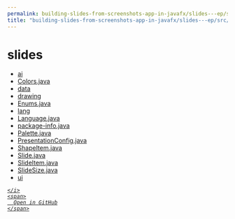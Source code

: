 ```yaml
---
permalink: building-slides-from-screenshots-app-in-javafx/slides---ep/src/main/java/engineer/mathsoftware/blog/slides
title: "building-slides-from-screenshots-app-in-javafx/slides---ep/src/main/java/engineer/mathsoftware/blog/slides"
---
```


# slides
<ul>
  <li>
    <a href="ai">
      ai
    </a>
  </li>
  <li>
    <a href="Colors.java">
      Colors.java
    </a>
  </li>
  <li>
    <a href="data">
      data
    </a>
  </li>
  <li>
    <a href="drawing">
      drawing
    </a>
  </li>
  <li>
    <a href="Enums.java">
      Enums.java
    </a>
  </li>
  <li>
    <a href="lang">
      lang
    </a>
  </li>
  <li>
    <a href="Language.java">
      Language.java
    </a>
  </li>
  <li>
    <a href="package-info.java">
      package-info.java
    </a>
  </li>
  <li>
    <a href="Palette.java">
      Palette.java
    </a>
  </li>
  <li>
    <a href="PresentationConfig.java">
      PresentationConfig.java
    </a>
  </li>
  <li>
    <a href="ShapeItem.java">
      ShapeItem.java
    </a>
  </li>
  <li>
    <a href="Slide.java">
      Slide.java
    </a>
  </li>
  <li>
    <a href="SlideItem.java">
      SlideItem.java
    </a>
  </li>
  <li>
    <a href="SlideSize.java">
      SlideSize.java
    </a>
  </li>
  <li>
    <a href="ui">
      ui
    </a>
  </li>
</ul>
<div class="social open-gh-btn my-4">
  <a class="btn btn-github" href="https://github.com/tobiasbriones/blog/tree/main/swe/dev/java/javafx/drawing/productivity/building-slides-from-screenshots-app-in-javafx/slides---ep/src/main/java/engineer/mathsoftware/blog/slides" target="_blank">
    <i class="fab fa-github">
      
    </i>
    <span>
      Open in GitHub
    </span>
  </a>
</div>